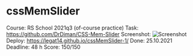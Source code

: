 # cssMemSlider
Course: RS School 2021q3 (of-course practice)
Task: https://github.com/DrDiman/CSS-Mem-Slider
Screenshot:
![Screenshot](https://user-images.githubusercontent.com/87325371/138729916-c95486e7-92b9-43f8-8248-3d310e9ddf0b.jpg)
Deploy: https://legat14.github.io/cssMemSlider-1/
Done: 25.10.2021
Deadline: 48 h
Score: 150/150
